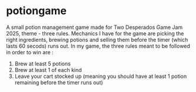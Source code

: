 # potiongame
A small potion management game made for Two Desperados Game Jam 2025, theme - three rules. Mechanics I have for the game are picking the right ingredients, brewing potions and selling them before the timer (which lasts 60 secods) runs out.
In my game, the three rules meant to be followed in order to win are : 
1. Brew at least 5 potions
2. Brew at least 1 of each kind
3. Leave your cart stocked up (meaning you should have at least 1 potion remaining before the timer runs out)
